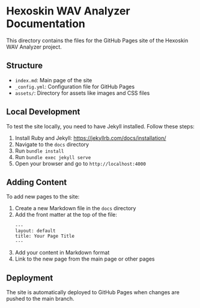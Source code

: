 # Hexoskin WAV Analyzer Documentation

This directory contains the files for the GitHub Pages site of the Hexoskin WAV Analyzer project.

## Structure

- `index.md`: Main page of the site
- `_config.yml`: Configuration file for GitHub Pages
- `assets/`: Directory for assets like images and CSS files

## Local Development

To test the site locally, you need to have Jekyll installed. Follow these steps:

1. Install Ruby and Jekyll: https://jekyllrb.com/docs/installation/
2. Navigate to the `docs` directory
3. Run `bundle install`
4. Run `bundle exec jekyll serve`
5. Open your browser and go to `http://localhost:4000`

## Adding Content

To add new pages to the site:

1. Create a new Markdown file in the `docs` directory
2. Add the front matter at the top of the file:
   ```
   ---
   layout: default
   title: Your Page Title
   ---
   ```
3. Add your content in Markdown format
4. Link to the new page from the main page or other pages

## Deployment

The site is automatically deployed to GitHub Pages when changes are pushed to the main branch. 
